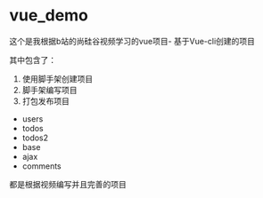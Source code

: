 # vue_demo
这个是我根据b站的尚硅谷视频学习的vue项目-
基于Vue-cli创建的项目

其中包含了：

1. 使用脚手架创建项目
2. 脚手架编写项目
3. 打包发布项目

- users
- todos
- todos2
- base
- ajax
- comments

都是根据视频编写并且完善的项目

